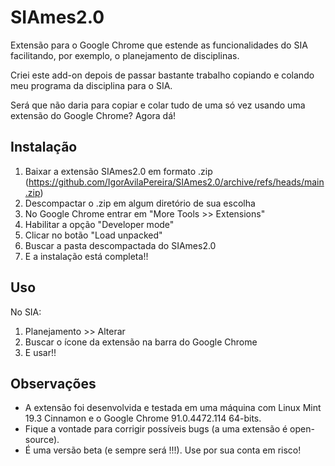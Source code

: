 # SIAmes2.0

Extensão para o Google Chrome que estende as funcionalidades do SIA facilitando, por exemplo, o planejamento de disciplinas.

Criei este add-on depois de passar bastante trabalho copiando e colando meu programa da disciplina para o SIA. 

Será que não daria para copiar e colar tudo de uma só vez usando uma extensão do Google Chrome? Agora dá!


## Instalação

1) Baixar a extensão SIAmes2.0 em formato .zip (https://github.com/IgorAvilaPereira/SIAmes2.0/archive/refs/heads/main.zip)
2) Descompactar o .zip em algum diretório de sua escolha
3) No Google Chrome entrar em "More Tools >> Extensions"
4) Habilitar a opção "Developer mode"
5) Clicar no botão "Load unpacked"
6) Buscar a pasta descompactada do SIAmes2.0
7) E a instalação está completa!!

## Uso

No SIA:

1) Planejamento >> Alterar
2) Buscar o ícone da extensão na barra do Google Chrome
3) E usar!!

## Observações

* A extensão foi desenvolvida e testada em uma máquina com Linux Mint 19.3 Cinnamon e o Google Chrome 91.0.4472.114 64-bits. 
* Fique a vontade para corrigir possíveis bugs (a uma extensão é open-source).
* É uma versão beta (e sempre será !!!). Use por sua conta em risco!


